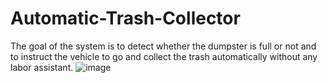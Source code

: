 # Automatic-Trash-Collector

The goal of the system is to detect whether the dumpster is full or not and to instruct the vehicle to go and collect the trash automatically without any labor assistant.
![image](https://user-images.githubusercontent.com/84267149/181085713-b1554ccd-2fe3-4a85-b5b7-bb5ad8706106.png)
